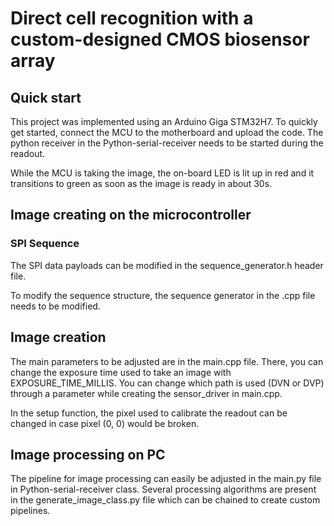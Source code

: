 # Direct cell recognition with a custom-designed CMOS biosensor array

## Quick start
This project was implemented using an Arduino Giga STM32H7. 
To quickly get started, connect the MCU to the motherboard and upload the code.
The python receiver in the Python-serial-receiver needs to be started during the readout.

While the MCU is taking the image, the on-board LED is lit up in red and it transitions to green as soon as the image is ready in about 30s.

## Image creating on the microcontroller
### SPI Sequence
The SPI data payloads can be modified in the sequence_generator.h header file.

To modify the sequence structure, the sequence generator in the .cpp file needs to be modified.

## Image creation
The main parameters to be adjusted are in the main.cpp file.
There, you can change the exposure time used to take an image with EXPOSURE_TIME_MILLIS.
You can change which path is used (DVN or DVP) through a parameter while creating the sensor_driver in main.cpp.

In the setup function, the pixel used to calibrate the readout can be changed in case pixel (0, 0) would be broken.

## Image processing on PC
The pipeline for image processing can easily be adjusted in the main.py file in Python-serial-receiver class.
Several processing algorithms are present in the generate_image_class.py file which can be chained to create custom pipelines.